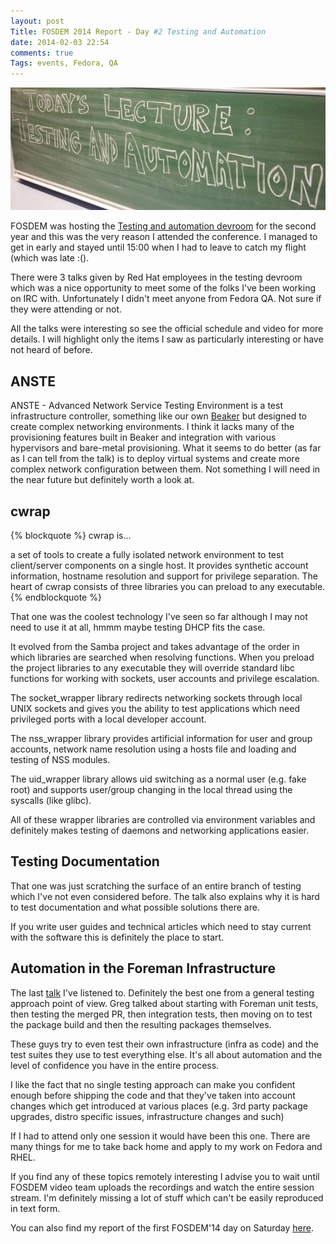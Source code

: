 ```yaml
---
layout: post
Title: FOSDEM 2014 Report - Day #2 Testing and Automation
date: 2014-02-03 22:54
comments: true
Tags: events, Fedora, QA
---
```


![Testing and Automation](/images/fosdem/2014/testing_automation.jpg "Testing and Automation")

FOSDEM was hosting the
[Testing and automation devroom](https://fosdem.org/2014/schedule/track/testing_and_automation/)
for the second year and this was the very reason I attended the conference. I managed to get in
early and stayed until 15:00 when I had to leave to catch my flight (which was late :(). 

There were 3 talks given by Red Hat employees in the testing devroom which was a nice opportunity
to meet some of the folks I've been working on IRC with. Unfortunately I didn't meet anyone from
Fedora QA. Not sure if they were attending or not. 

All the talks were interesting so see the official schedule and video for more details. I will
highlight only the items I saw as particularly interesting or have not heard of before. 

ANSTE
-----

ANSTE - Advanced Network Service Testing Environment is a test infrastructure controller,
something like our own [Beaker](http://beaker-project.org/) but designed to create complex
networking environments. I think it lacks many of the provisioning features built in Beaker
and integration with various hypervisors and bare-metal provisioning. What it seems to do better
(as far as I can tell from the talk) is to deploy virtual systems and create more complex network
configuration between them. Not something I will need in the near future but definitely worth
a look at. 


cwrap
------

{% blockquote %}
cwrap is...

a set of tools to create a fully isolated network environment to test client/server components on a single host.
It provides synthetic account information, hostname resolution and support for privilege separation.
The heart of cwrap consists of three libraries you can preload to any executable.
{% endblockquote %}

That one was the coolest technology I've seen so far although I may not need to use it at all,
hmmm maybe testing DHCP fits the case.

It evolved from the Samba project and takes advantage of the order in which
libraries are searched when resolving functions. When you preload the project libraries
to any executable they will override standard libc functions for working with sockets,
user accounts and privilege escalation.

The socket_wrapper library redirects networking sockets through local UNIX sockets and
gives you the ability to test applications which need privileged ports with a local developer
account. 

The nss_wrapper library provides artificial information for user and group accounts,
network name resolution using a hosts file and loading and testing of NSS modules.


The uid_wrapper library allows uid switching as a normal user (e.g. fake root) and
supports user/group changing in the local thread using the syscalls (like glibc).


All of these wrapper libraries are controlled via environment variables and definitely
makes testing of daemons and networking applications easier.


Testing Documentation
----------------------

That one was just scratching the surface of an entire branch of testing which I've not
even considered before. The talk also explains why it is hard to test documentation and
what possible solutions there are. 

If you write user guides and technical articles which need to
stay current with the software this is definitely the place to start.


Automation in the Foreman Infrastructure
----------------------------------------

The last [talk](http://ftp.osuosl.org/pub/fosdem//2014/previews/fosdem/fosdem_2014/dv/UD2218A/2014-02-02/12_51_36.ogv)
I've listened to. Definitely the best one from a general testing approach
point of view. Greg talked about starting with Foreman unit tests, then testing the merged PR,
then integration tests, then moving on to test the package build and then the resulting packages themselves. 

These guys try to even test their own infrastructure (infra as code) and the test suites
they use to test everything else. It's all about automation and the level of confidence
you have in the entire process.


I like the fact that no single testing approach can make you confident enough before shipping
the code and that they've taken into account changes which get introduced at various places
(e.g. 3rd party package upgrades, distro specific issues, infrastructure changes and such) 

If I had to attend only one session it would have been this one. There are many things for me
to take back home and apply to my work on Fedora and RHEL.



If you find any of these topics remotely interesting I advise you to wait until FOSDEM video
team uploads the recordings and watch the entire session stream. I'm definitely missing a lot
of stuff which can't be easily reproduced in text form.


You can also find my report of the first FOSDEM'14 day on Saturday
[here](/blog/2014/02/03/fosdem-2014-report-day-1-python-stands-lightning-talks/).
